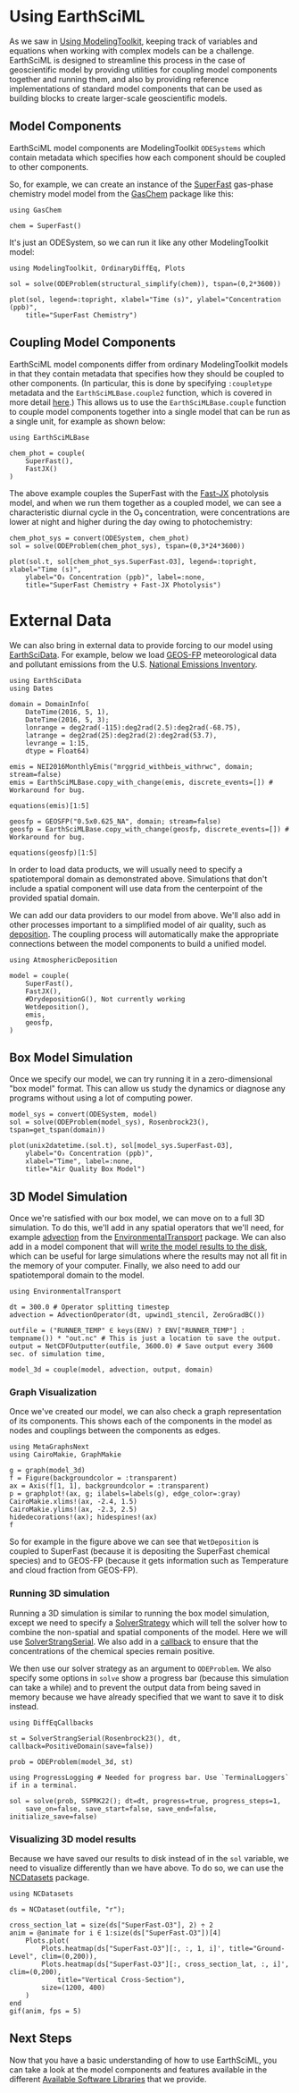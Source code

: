 # Using EarthSciML

As we saw in [Using ModelingToolkit](@ref), keeping track of variables and equations when working with complex models can be a challenge.
EarthSciML is designed to streamline this process in the case of geoscientific model by providing utilities for coupling model components together and running them, and also by providing reference implementations of standard model components that can be used as building blocks to create larger-scale geoscientific models.

## Model Components

EarthSciML model components are ModelingToolkit `ODESystems` which contain metadata which specifies how each component should be coupled to other components.

So, for example, we can create an instance of the [SuperFast](https://gaschem.earthsci.dev/stable/superfast/) gas-phase chemistry model model from the [GasChem](https://gaschem.earthsci.dev/stable/) package like this:

```@example using_earthsciml
using GasChem

chem = SuperFast()
```

It's just an ODESystem, so we can run it like any other ModelingToolkit model:

```@example using_earthsciml
using ModelingToolkit, OrdinaryDiffEq, Plots

sol = solve(ODEProblem(structural_simplify(chem)), tspan=(0,2*3600))

plot(sol, legend=:topright, xlabel="Time (s)", ylabel="Concentration (ppb)",
    title="SuperFast Chemistry")
```

## Coupling Model Components

EarthSciML model components differ from ordinary ModelingToolkit models in that they contain metadata that specifies how they should be coupled to other components.
(In particular, this is done by specifying `:coupletype` metadata and the `EarthSciMLBase.couple2` function, which is covered in more detail [here](https://base.earthsci.dev/dev/composition/).)
This allows us to use the `EarthSciMLBase.couple` function to couple model components together into a single model that can be run as a single unit, for example as shown below:

```@example using_earthsciml
using EarthSciMLBase

chem_phot = couple(
    SuperFast(),
    FastJX()
)
```

The above example couples the SuperFast with the [Fast-JX](https://gaschem.earthsci.dev/stable/api/#GasChem.FastJX-Tuple{}) photolysis model, and when we run them together as a coupled model, we can see a characteristic diurnal cycle in the O₃ concentration, were concentrations are lower at night and higher during the day owing to photochemistry:

```@example using_earthsciml
chem_phot_sys = convert(ODESystem, chem_phot)
sol = solve(ODEProblem(chem_phot_sys), tspan=(0,3*24*3600))

plot(sol.t, sol[chem_phot_sys.SuperFast₊O3], legend=:topright, xlabel="Time (s)", 
    ylabel="O₃ Concentration (ppb)", label=:none, 
    title="SuperFast Chemistry + Fast-JX Photolysis")
```

# External Data

We can also bring in external data to provide forcing to our model using [EarthSciData](https://data.earthsci.dev).
For example, below we load [GEOS-FP](https://data.earthsci.dev/stable/geosfp/) meteorological data and pollutant emissions from the U.S. [National Emissions Inventory](https://data.earthsci.dev/stable/nei2016/).

```@example using_earthsciml
using EarthSciData
using Dates

domain = DomainInfo(
    DateTime(2016, 5, 1),
    DateTime(2016, 5, 3);
    lonrange = deg2rad(-115):deg2rad(2.5):deg2rad(-68.75),
    latrange = deg2rad(25):deg2rad(2):deg2rad(53.7),
    levrange = 1:15,
    dtype = Float64)

emis = NEI2016MonthlyEmis("mrggrid_withbeis_withrwc", domain; stream=false)
emis = EarthSciMLBase.copy_with_change(emis, discrete_events=[]) # Workaround for bug.

equations(emis)[1:5]
```

```@example using_earthsciml
geosfp = GEOSFP("0.5x0.625_NA", domain; stream=false)
geosfp = EarthSciMLBase.copy_with_change(geosfp, discrete_events=[]) # Workaround for bug.

equations(geosfp)[1:5]
```

In order to load data products, we will usually need to specify a spatiotemporal domain as demonstrated above.
Simulations that don't include a spatial component will use data from the centerpoint of the provided spatial domain.

We can add our data providers to our model from above.
We'll also add in other processes important to a simplified model of air quality, such as [deposition](https://deposition.earthsci.dev/stable/).
The coupling process will automatically make the appropriate connections between the model components to build a unified model.

```@example using_earthsciml
using AtmosphericDeposition

model = couple(
    SuperFast(),
    FastJX(),
    #DrydepositionG(), Not currently working
    Wetdeposition(),
    emis,
    geosfp,
)
```
## Box Model Simulation

Once we specify our model, we can try running it in a zero-dimensional "box model" format. 
This can allow us study the dynamics or diagnose any programs without using a lot of computing power.

```@example using_earthsciml
model_sys = convert(ODESystem, model)
sol = solve(ODEProblem(model_sys), Rosenbrock23(), tspan=get_tspan(domain))

plot(unix2datetime.(sol.t), sol[model_sys.SuperFast₊O3],
    ylabel="O₃ Concentration (ppb)", 
    xlabel="Time", label=:none, 
    title="Air Quality Box Model")
```

## 3D Model Simulation

Once we're satisfied with our box model, we can move on to a full 3D simulation.
To do this, we'll add in any spatial operators that we'll need, for example [advection](https://transport.earthsci.dev/stable/advection/) from the [EnvironmentalTransport](https://transport.earthsci.dev/stable/) package.
We can also add in a model component that will [write the model results to the disk](https://data.earthsci.dev/dev/api/#EarthSciData.NetCDFOutputter),
which can be useful for large simulations where the results may not all fit in the memory of your computer.
Finally, we also need to add our spatiotemporal domain to the model.

```@example using_earthsciml
using EnvironmentalTransport

dt = 300.0 # Operator splitting timestep
advection = AdvectionOperator(dt, upwind1_stencil, ZeroGradBC())

outfile = ("RUNNER_TEMP" ∈ keys(ENV) ? ENV["RUNNER_TEMP"] : tempname()) * "out.nc" # This is just a location to save the output.
output = NetCDFOutputter(outfile, 3600.0) # Save output every 3600 sec. of simulation time,

model_3d = couple(model, advection, output, domain)
```

### Graph Visualization

Once we've created our model, we can also check a graph representation of its components.
This shows each of the components in the model as nodes and couplings between the components as edges.

```@example using_earthsciml
using MetaGraphsNext
using CairoMakie, GraphMakie

g = graph(model_3d)
f = Figure(backgroundcolor = :transparent)
ax = Axis(f[1, 1], backgroundcolor = :transparent)
p = graphplot!(ax, g; ilabels=labels(g), edge_color=:gray)
CairoMakie.xlims!(ax, -2.4, 1.5)
CairoMakie.ylims!(ax, -2.3, 2.5)
hidedecorations!(ax); hidespines!(ax)
f
```

So for example in the figure above we can see that `WetDeposition` is coupled to SuperFast (because it is depositing the SuperFast chemical species) and to GEOS-FP (because it gets information such as Temperature and cloud fraction from GEOS-FP).

### Running 3D simulation

Running a 3D simulation is similar to running the box model simulation, except we need to specify a [SolverStrategy](https://base.earthsci.dev/stable/api/#EarthSciMLBase.SolverStrategy) which will tell the solver how to combine the non-spatial and spatial components of the model.
Here we will use [SolverStrangSerial](https://base.earthsci.dev/stable/api/#EarthSciMLBase.SolverStrangSerial).
We also add in a [callback](https://docs.sciml.ai/DiffEqCallbacks/stable/step_control/#DiffEqCallbacks.PositiveDomain) to ensure that the concentrations of the chemical species remain positive.

We then use our solver strategy as an argument to `ODEProblem`.
We also specify some options in `solve` show a progress bar (because this simulation can take a while) and to prevent the output data from being saved in memory because we have already specified that we want to save it to disk instead.

```@example using_earthsciml
using DiffEqCallbacks

st = SolverStrangSerial(Rosenbrock23(), dt, callback=PositiveDomain(save=false))

prob = ODEProblem(model_3d, st)

using ProgressLogging # Needed for progress bar. Use `TerminalLoggers` if in a terminal.

sol = solve(prob, SSPRK22(); dt=dt, progress=true, progress_steps=1,
    save_on=false, save_start=false, save_end=false, initialize_save=false)
```

### Visualizing 3D model results

Because we have saved our results to disk instead of in the `sol` variable, we need to visualize differently than we have above. To do so, we can use the [NCDatasets](https://juliageo.org/NCDatasets.jl/stable/) package.

```@example using_earthsciml
using NCDatasets

ds = NCDataset(outfile, "r");

cross_section_lat = size(ds["SuperFast₊O3"], 2) ÷ 2
anim = @animate for i ∈ 1:size(ds["SuperFast₊O3"])[4]
    Plots.plot(
        Plots.heatmap(ds["SuperFast₊O3"][:, :, 1, i]', title="Ground-Level", clim=(0,200)),
        Plots.heatmap(ds["SuperFast₊O3"][:, cross_section_lat, :, i]', clim=(0,200), 
            title="Vertical Cross-Section"),
        size=(1200, 400)
    )
end
gif(anim, fps = 5)
```

## Next Steps

Now that you have a basic understanding of how to use EarthSciML, you can take a look at the model components and features available in the different [Available Software Libraries](@ref) that we provide.